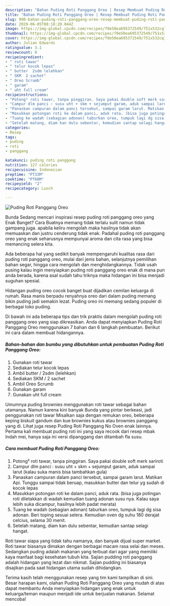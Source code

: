 ```yaml
---
description: "Bahan Puding Roti Panggang Oreo | Resep Membuat Puding Roti Panggang Oreo Yang Enak Banget"
title: "Bahan Puding Roti Panggang Oreo | Resep Membuat Puding Roti Panggang Oreo Yang Enak Banget"
slug: 990-bahan-puding-roti-panggang-oreo-resep-membuat-puding-roti-panggang-oreo-yang-enak-banget
date: 2020-06-05T08:18:20.044Z
image: https://img-global.cpcdn.com/recipes/f0e50ea695372549/751x532cq70/puding-roti-panggang-oreo-foto-resep-utama.jpg
thumbnail: https://img-global.cpcdn.com/recipes/f0e50ea695372549/751x532cq70/puding-roti-panggang-oreo-foto-resep-utama.jpg
cover: https://img-global.cpcdn.com/recipes/f0e50ea695372549/751x532cq70/puding-roti-panggang-oreo-foto-resep-utama.jpg
author: Julian Edwards
ratingvalue: 3.1
reviewcount: 8
recipeingredient:
- " roti tawar"
- " telur kocok lepas"
- " butter  2sdm lelehkan"
- " SKM  2 sachet"
- " Oreo Scrumb"
- " garam"
- " uht full cream"
recipeinstructions:
- "Potong² roti tawar, tanpa pinggiran. Saya pakai double soft merk sariroti"
- "Campur dlm panci : susu uht + skm + sejumput garam, aduk sampai larut (kalau suka manis bisa tambahkan gula)"
- "Panaskan campuran dalam panci tersebut, sampai garam larut. Matikan Api. Tunggu sampai tidak beruap, masukkan butter dan telur yg sudah di kocok lepas"
- "Masukkan potongan roti ke dalam panci, aduk rata. (bisa juga potingan roti diletakkan di wadah kemudian tuang adonan susu nya. Kalau saya lebih suka dicampur, hasilnya lebih padat merata)"
- "Tuang ke wadah (sebagian adonan) taburkan oreo, tumpuk lagi dg sisa adonan. Beri toping sesuai selera. Kemudian oven dg suhu 180 derajat celcius, selama 30 menit."
- "Setelah matang, diam kan dulu sebentar, kemudian santap selagi hangat."
categories:
- Resep
tags:
- puding
- roti
- panggang

katakunci: puding roti panggang 
nutrition: 127 calories
recipecuisine: Indonesian
preptime: "PT33M"
cooktime: "PT60M"
recipeyield: "2"
recipecategory: Lunch

---
```



![Puding Roti Panggang Oreo](https://img-global.cpcdn.com/recipes/f0e50ea695372549/751x532cq70/puding-roti-panggang-oreo-foto-resep-utama.jpg)

Bunda Sedang mencari inspirasi resep puding roti panggang oreo yang Enak Banget? Cara Buatnya memang tidak terlalu sulit namun tidak gampang juga. apabila keliru mengolah maka hasilnya tidak akan memuaskan dan justru cenderung tidak enak. Padahal puding roti panggang oreo yang enak seharusnya mempunyai aroma dan cita rasa yang bisa memancing selera kita.

Ada beberapa hal yang sedikit banyak mempengaruhi kualitas rasa dari puding roti panggang oreo, mulai dari jenis bahan, selanjutnya pemilihan bahan segar, hingga cara mengolah dan menghidangkannya. Tidak usah pusing kalau ingin menyiapkan puding roti panggang oreo enak di mana pun anda berada, karena asal sudah tahu triknya maka hidangan ini bisa menjadi suguhan spesial.

Hidangan puding oreo cocok banget buat dijadikan cemilan keluarga di rumah. Rasa manis berpadu renyahnya oreo dari dalam puding memang bikin puding jadi semakin lezat. Puding oreo ini memang sedang populer di berbagai toko puding.


Di bawah ini ada beberapa tips dan trik praktis dalam mengolah puding roti panggang oreo yang siap dikreasikan. Anda dapat menyiapkan Puding Roti Panggang Oreo menggunakan 7 bahan dan 6 langkah pembuatan. Berikut ini cara dalam membuat hidangannya.

<!--inarticleads1-->

##### Bahan-bahan dan bumbu yang dibutuhkan untuk pembuatan Puding Roti Panggang Oreo:

1. Gunakan  roti tawar
1. Sediakan  telur kocok lepas
1. Ambil  butter / 2sdm (lelehkan)
1. Sediakan  SKM / 2 sachet
1. Ambil  Oreo Scrumb
1. Gunakan  garam
1. Gunakan  uht full cream


Umumnya puding brownies menggunakan roti tawar sebagai bahan utamanya. Namun karena kini banyak Bunda yang pintar berkeasi, jadi penggunakan roti tawar Misalkan saja dengan remukan oreo, beberapa keping biskuit gandum dan kue brownies kukus atau brownies panggang yang di. Lihat juga resep Puding Roti Panggang No Oven enak lainnya. Pertama kali membuat puding roti ini yang saya recook dari resep mbak Indah mei, hanya saja ini versi dipanggang dan ditambah fla susu. 

<!--inarticleads2-->

##### Cara membuat Puding Roti Panggang Oreo:

1. Potong² roti tawar, tanpa pinggiran. Saya pakai double soft merk sariroti
1. Campur dlm panci : susu uht + skm + sejumput garam, aduk sampai larut (kalau suka manis bisa tambahkan gula)
1. Panaskan campuran dalam panci tersebut, sampai garam larut. Matikan Api. Tunggu sampai tidak beruap, masukkan butter dan telur yg sudah di kocok lepas
1. Masukkan potongan roti ke dalam panci, aduk rata. (bisa juga potingan roti diletakkan di wadah kemudian tuang adonan susu nya. Kalau saya lebih suka dicampur, hasilnya lebih padat merata)
1. Tuang ke wadah (sebagian adonan) taburkan oreo, tumpuk lagi dg sisa adonan. Beri toping sesuai selera. Kemudian oven dg suhu 180 derajat celcius, selama 30 menit.
1. Setelah matang, diam kan dulu sebentar, kemudian santap selagi hangat.


Roti tawar siapa yang tidak tahu namanya, dan banyak dijual super market. Roti tawar biasanya dimakan dengan berbagai macam rasa selai dan meses. Sedangkan puding adalah makanan yang terbuat dari agar yang memiliki kaya manfaat bagi kesehatan tubuh kita. Sajian pudding roti panggang adalah hidangan yang lezat dan nikmat. Sajian pudding ini biasanya disajikan pada saat hidangan utama sudah dihidangkan. 

Terima kasih telah menggunakan resep yang tim kami tampilkan di sini. Besar harapan kami, olahan Puding Roti Panggang Oreo yang mudah di atas dapat membantu Anda menyiapkan hidangan yang enak untuk keluarga/teman maupun menjadi ide untuk berjualan makanan. Selamat mencoba!
